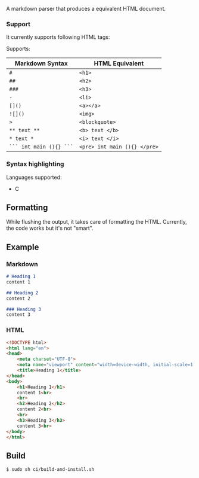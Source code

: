 A markdown parser that produces a equivalent HTML document.

### Support
It currently supports following HTML tags:

Supports:

| Markdown Syntax | HTML Equivalent |
|-----------------|----------------|
| `#`             | `<h1>`         |
| `##`            | `<h2>`         |
| `###`           | `<h3>`         |
| `-`             | `<li>`         |
| `[]()`          | `<a></a>`      |
| `![]()`         | `<img>`        |
| `>`             | `<blockquote>` |
| `** text **`    | `<b> text </b>`|
| `* text *`      | `<i> text </i>`|
| ` ``` int main (){} ``` ` | `<pre> int main (){} </pre>` |

### Syntax highlighting

Languages supported:
- C


## Formatting

While flushing the output, it takes care of formatting the HTML.
Currently, the code works but it's not "smart".

## Example

### Markdown
```md
# Heading 1
content 1

## Heading 2
content 2

### Heading 3
content 3
```

### HTML
```html
<!DOCTYPE html>
<html lang="en">
<head>
	<meta charset="UTF-8">
	<meta name="viewport" content="width=device-width, initial-scale=1.0">
	<title>Heading 1</title>
</head>
<body>
	<h1>Heading 1</h1>
	content 1<br>
	<br>
	<h2>Heading 2</h2>
	content 2<br>
	<br>
	<h3>Heading 3</h3>
	content 3<br>
</body>
</html>
```

## Build

```console
$ sudo sh ci/build-and-install.sh
```
